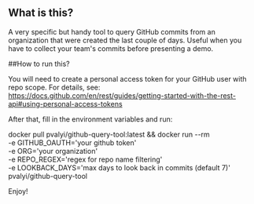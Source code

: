 ## What is this?

A very specific but handy tool to query GitHub commits from an organization 
that were created the last couple of days. Useful when you have to collect your team's commits before presenting a demo.

##How to run this?

You will need to create a personal access token for your GitHub user with repo scope.
For details, see: https://docs.github.com/en/rest/guides/getting-started-with-the-rest-api#using-personal-access-tokens

After that, fill in the environment variables and run:

docker pull pvalyi/github-query-tool:latest && docker run --rm \
    -e GITHUB_OAUTH='your github token' \
    -e ORG='your organization' \
    -e REPO_REGEX='regex for repo name filtering' \
    -e LOOKBACK_DAYS='max days to look back in commits (default 7)' \
    pvalyi/github-query-tool

Enjoy!


